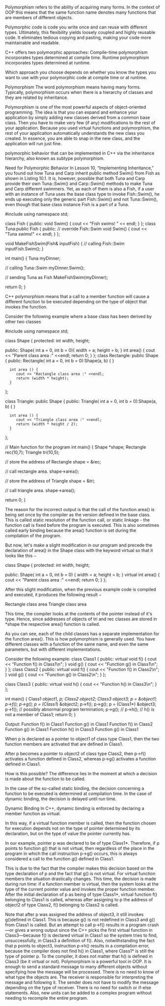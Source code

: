 Polymorphism refers to the ability of acquiring many forms. In the context of OOP this means that the same function name denotes many functions that are members of different objects.

Polymorphic code is code you write once and can reuse with different types.
Ultimately, this flexibility yields loosely coupled and highly reusable code. It
eliminates tedious copying and pasting, making your code more maintainable and readable.

C++ offers two polymorphic approaches:
	Compile-time polymorphism incorporates types determined at compile time.
	Runtime polymorphism incorporates types determined at runtime.

Which approach you choose depends on whether you know the types you want to use with your polymorphic code at compile time or at runtime.










Polymorphism
The word polymorphism means having many forms. Typically, polymorphism occurs when there is a hierarchy of classes and they are related by inheritance.


Polymorphism is one of the most powerful aspects of object-oriented programming. The idea is that you can expand and enhance your application by
simply adding new classes derived from a common base class. Then you
have to make very few (if any) modifications to the rest of your application.
Because you used virtual functions and polymorphism, the rest of your application automatically understands the new class you created. In essence, you
are able to snap in the new class, and the application will run just fine.


polymorphic behavior that can be implemented in C++ via the
inheritance hierarchy, also known as subtype polymorphism.

Need for Polymorphic Behavior
In Lesson 10, “Implementing Inheritance,” you found out how Tuna and Carp inherit
public method Swim() from Fish as shown in Listing 10.1. It is, however, possible that
both Tuna and Carp provide their own Tuna::Swim() and Carp::Swim() methods
to make Tuna and Carp different swimmers. Yet, as each of them is also a Fish, if a
user with an instance of Tuna uses the base class type to invoke Fish::Swim(), he ends
up executing only the generic part Fish::Swim() and not Tuna::Swim(), even though
that base class instance Fish is a part of a Tuna.


#include <iostream>
using namespace std;

class Fish
{
public:
void Swim()
{
cout << "Fish swims! " << endl;
}
};
class Tuna:public Fish
{
public:
// override Fish::Swim
void Swim()
{
cout << "Tuna swims!" << endl;
}
};

void MakeFishSwim(Fish& inputFish)
{
// calling Fish::Swim
inputFish.Swim();
}

int main()
{
Tuna myDinner;

// calling Tuna::Swim
myDinner.Swim();

// sending Tuna as Fish
MakeFishSwim(myDinner);

return 0;
}




C++ polymorphism means that a call to a member function will cause a different function to be executed depending on the type of object that invokes the function.

Consider the following example where a base class has been derived by other two classes

#include <iostream>
using namespace std;

class Shape {
   protected:
      int width, height;

   public:
      Shape( int a = 0, int b = 0){
         width = a;
         height = b;
      }
      int area() {
         cout << "Parent class area :" <<endl;
         return 0;
      }
};
class Rectangle: public Shape {
   public:
      Rectangle( int a = 0, int b = 0):Shape(a, b) { }

      int area () {
         cout << "Rectangle class area :" <<endl;
         return (width * height);
      }
};

class Triangle: public Shape {
   public:
      Triangle( int a = 0, int b = 0):Shape(a, b) { }

      int area () {
         cout << "Triangle class area :" <<endl;
         return (width * height / 2);
      }
};

// Main function for the program
int main() {
   Shape *shape;
   Rectangle rec(10,7);
   Triangle  tri(10,5);

   // store the address of Rectangle
   shape = &rec;

   // call rectangle area.
   shape->area();

   // store the address of Triangle
   shape = &tri;

   // call triangle area.
   shape->area();

   return 0;
}


The reason for the incorrect output is that the call of the function area() is being set once by the compiler as the version defined in the base class. This is called static resolution of the function call, or static linkage - the function call is fixed before the program is executed. This is also sometimes called early binding because the area() function is set during the compilation of the program.

But now, let's make a slight modification in our program and precede the declaration of area() in the Shape class with the keyword virtual so that it looks like this −

class Shape {
   protected:
      int width, height;

   public:
      Shape( int a = 0, int b = 0) {
         width = a;
         height = b;
      }
      virtual int area() {
         cout << "Parent class area :" <<endl;
         return 0;
      }
};

After this slight modification, when the previous example code is compiled and executed, it produces the following result −

Rectangle class area
Triangle class area

This time, the compiler looks at the contents of the pointer instead of it's type. Hence, since addresses of objects of tri and rec classes are stored in *shape the respective area() function is called.

As you can see, each of the child classes has a separate implementation for the function area(). This is how polymorphism is generally used. You have different classes with a function of the same name, and even the same parameters, but with different implementations.















Consider the following example:
class Class1 {
public:
	virtual void f() {
		cout << "Function f() in Class1\n";
	}
	void g() {
		cout << "Function g() in Class1\n";
	}
};
class Class2 {
public:
	virtual void f() {
		cout << "Function f() in Class2\n";
	}
	void g() {
		cout << "Function g() in Class2\n";
	}
};

class Class3 {
public:
	virtual void h() {
		cout << "Function h() in Class3\n";
	}
};

int main() {
	Class1 object1, *p;
	Class2 object2;
	Class3 object3;
	p = &object1;
	p->f();
	p->g();
	p = (Class1*) &object2;
	p->f();
	p->g();
	p = (Class1*) &object3;
	p->f(); // possibly abnormal program termination;
	p->g();
	// p->h(); // h() is not a member of Class1;
	return 0;
}

Output:
Function f() in Class1
Function g() in Class1
Function f() in Class2
Function g() in Class1
Function h() in Class3
Function g() in Class1


When p is declared as a pointer to object1 of class type Class1, then the two function members are activated that are defined in Class1.

After p becomes a pointer to object2 of class type Class2, then p->f() activates a function defined in Class2, whereas p->g() activates a function defined in Class1.

How is this possible?
The difference lies in the moment at which a decision is made about the function to be called.

In the case of the so-called static binding, the decision concerning a function to be executed is determined at compilation time.
In the case of dynamic binding, the decision is delayed until run time.

Dynamic Binding
In C++, dynamic binding is enforced by declaring a member function as virtual.

In this way, if a virtual function member is called, then the function chosen for execution depends not on the type of pointer determined by its declaration, but on the type of value the pointer currently has.

In our example, pointer p was declared to be of type Class1*. Therefore, if p points to function g() that is not virtual, then regardless of the place in the program in which the call instruction p->g() occurs, this is always considered a call to the function g() defined in Class1.

This is due to the fact that the compiler makes this decision based on the type declaration of p and the fact that g() is not virtual. For virtual function members the situation drastically changes. This time, the decision is made during run time: if a function
member is virtual, then the system looks at the type of the current pointer value and
invokes the proper function member. After the initial declaration of p as being of type
Class1*, virtual function f() belonging to Class1 is called, whereas after assigning
to p the address of object2 of type Class2, f() belonging to Class2 is called.


Note that after p was assigned the address of object3, it still invokes g()defined in Class1. This is because g() is not redefined in Class3 and g() from
Class1 is called. But an attempt to call p->f() results in a program crash—or gives
a wrong output since the C++ picks the first virtual function in Class3—because f()
is declared virtual in Class1 so the system tries to find, unsuccessfully, in Class3 a
definition of f(). Also, notwithstanding the fact that p points to object3, instruction p->h() results in a compilation error, because the compiler does not find h()
in Class1, where Class1* is still the type of pointer p. To the compiler, it does not
matter that h() is defined in Class3 (be it virtual or not).
Polymorphism is a powerful tool in OOP. It is enough to send a standard message to many different objects without specifying how the message will be processed.
There is no need to know of what type the objects are. The receiver is responsible for
interpreting the message and following it. The sender does not have to modify the
message depending on the type of receiver. There is no need for switch or if-else
statements. Also, new units can be added to a complex program without needing to
recompile the entire program.
